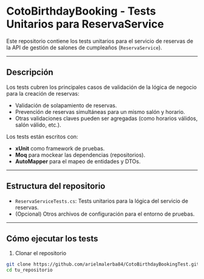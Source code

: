 # CotoBirthdayBooking - Tests Unitarios para ReservaService

Este repositorio contiene los tests unitarios para el servicio de reservas de la API de gestión de salones de cumpleaños (`ReservaService`).

---

## Descripción

Los tests cubren los principales casos de validación de la lógica de negocio para la creación de reservas:

- Validación de solapamiento de reservas.
- Prevención de reservas simultáneas para un mismo salón y horario.
- Otras validaciones claves pueden ser agregadas (como horarios válidos, salón válido, etc.).

Los tests están escritos con:

- **xUnit** como framework de pruebas.
- **Moq** para mockear las dependencias (repositorios).
- **AutoMapper** para el mapeo de entidades y DTOs.

---

## Estructura del repositorio

- `ReservaServiceTests.cs`: Tests unitarios para la lógica del servicio de reservas.
- (Opcional) Otros archivos de configuración para el entorno de pruebas.

---

## Cómo ejecutar los tests

1. Clonar el repositorio

```bash
git clone https://github.com/arielmalerba84/CotoBirthdayBookingTest.git
cd tu_repositorio
